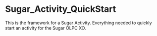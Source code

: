 Sugar_Activity_QuickStart
=========================

This is the framework for a Sugar Activity.  Everything needed to quickly start an activity for the Sugar OLPC XO.

